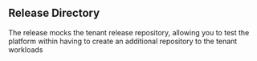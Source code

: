 ## Release Directory

The release mocks the tenant release repository, allowing you to test the platform within having to create an additional repository to the tenant workloads
